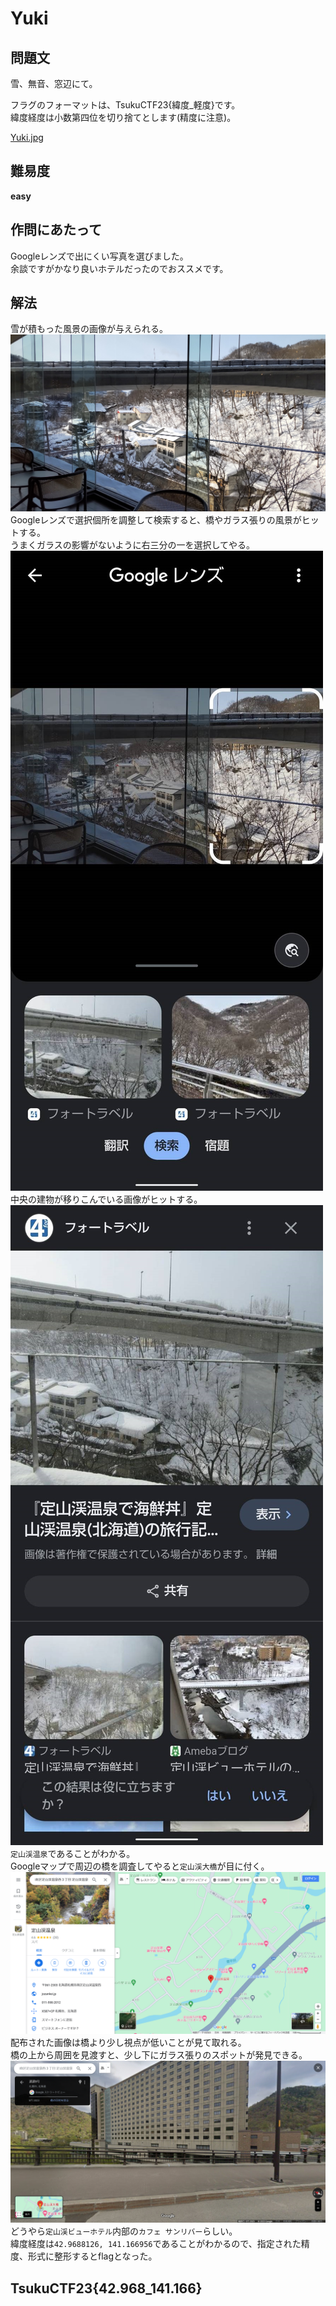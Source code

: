 # Yuki

## 問題文
雪、無音、窓辺にて。  

フラグのフォーマットは、TsukuCTF23{緯度_軽度}です。  
緯度経度は小数第四位を切り捨てとします(精度に注意)。  

[Yuki.jpg](files/Yuki.jpg)  

## 難易度
**easy**  

## 作問にあたって
Googleレンズで出にくい写真を選びました。  
余談ですがかなり良いホテルだったのでおススメです。  

## 解法
雪が積もった風景の画像が与えられる。  
![Yuki.jpg](files/Yuki.jpg)  
Googleレンズで選択個所を調整して検索すると、橋やガラス張りの風景がヒットする。  
うまくガラスの影響がないように右三分の一を選択してやる。  
![glens1.jpg](images/glens1.jpg)  
中央の建物が移りこんでいる画像がヒットする。  
![glens2.jpg](images/glens2.jpg)  
`定山渓温泉`であることがわかる。  
Googleマップで周辺の橋を調査してやると`定山渓大橋`が目に付く。  
![gmaps1.png](images/gmaps1.png)  
配布された画像は橋より少し視点が低いことが見て取れる。  
橋の上から周囲を見渡すと、少し下にガラス張りのスポットが発見できる。  
![gmaps2.png](images/gmaps2.png)  
どうやら`定山渓ビューホテル`内部の`カフェ サンリバー`らしい。  
緯度経度は`42.9688126, 141.166956`であることがわかるので、指定された精度、形式に整形するとflagとなった。  

## TsukuCTF23{42.968_141.166}